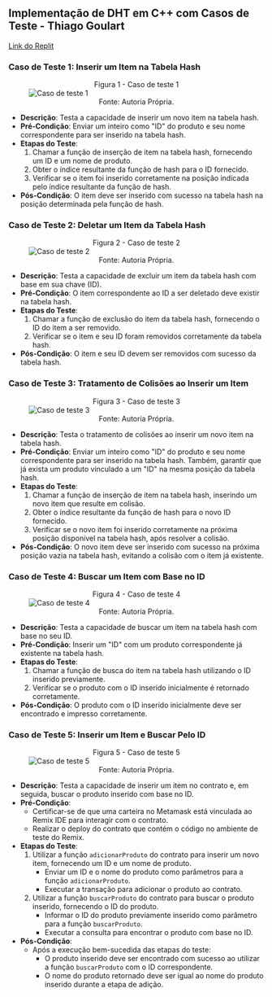 ## Implementação de DHT em C++ com Casos de Teste - Thiago Goulart
<a href="https://replit.com/join/aqqhynyrsc-thigoulart">Link do Replit</a>

### Caso de Teste 1: Inserir um Item na Tabela Hash
<figure>
  <figcaption style="text-align: center;">Figura 1 - Caso de teste 1</figcaption>
  <img src="../assets/caso1" style="display: block; margin: auto;" alt="Caso de teste 1"></img>
  <figcaption style="text-align: center;">Fonte: Autoria Própria.</figcaption>
</figure>

- **Descrição**: Testa a capacidade de inserir um novo item na tabela hash.
- **Pré-Condição**: Enviar um inteiro como "ID" do produto e seu nome correspondente para ser inserido na tabela hash.
- **Etapas do Teste**:
    1. Chamar a função de inserção de item na tabela hash, fornecendo um ID e um nome de produto.
    2. Obter o índice resultante da função de hash para o ID fornecido.
    3. Verificar se o item foi inserido corretamente na posição indicada pelo índice resultante da função de hash.
- **Pós-Condição**: O item deve ser inserido com sucesso na tabela hash na posição determinada pela função de hash.

### Caso de Teste 2: Deletar um Item da Tabela Hash
<figure>
  <figcaption style="text-align: center;">Figura 2 - Caso de teste 2</figcaption>
  <img src="../assets/caso1" style="display: block; margin: auto;" alt="Caso de teste 2"></img>
  <figcaption style="text-align: center;">Fonte: Autoria Própria.</figcaption>
</figure>

- **Descrição**: Testa a capacidade de excluir um item da tabela hash com base em sua chave (ID).
- **Pré-Condição**: O item correspondente ao ID a ser deletado deve existir na tabela hash.
- **Etapas do Teste**:
    1. Chamar a função de exclusão do item da tabela hash, fornecendo o ID do item a ser removido.
    2. Verificar se o item e seu ID foram removidos corretamente da tabela hash.
- **Pós-Condição**: O item e seu ID devem ser removidos com sucesso da tabela hash.

### Caso de Teste 3: Tratamento de Colisões ao Inserir um Item
<figure>
  <figcaption style="text-align: center;">Figura 3 - Caso de teste 3</figcaption>
  <img src="../assets/caso1" style="display: block; margin: auto;" alt="Caso de teste 3"></img>
  <figcaption style="text-align: center;">Fonte: Autoria Própria.</figcaption>
</figure>

- **Descrição**: Testa o tratamento de colisões ao inserir um novo item na tabela hash.
- **Pré-Condição**: Enviar um inteiro como "ID" do produto e seu nome correspondente para ser inserido na tabela hash. Também, garantir que já exista um produto vinculado a um "ID" na mesma posição da tabela hash.
- **Etapas do Teste**:
    1. Chamar a função de inserção de item na tabela hash, inserindo um novo item que resulte em colisão.
    2. Obter o índice resultante da função de hash para o novo ID fornecido.
    3. Verificar se o novo item foi inserido corretamente na próxima posição disponível na tabela hash, após resolver a colisão.
- **Pós-Condição**: O novo item deve ser inserido com sucesso na próxima posição vazia na tabela hash, evitando a colisão com o item já existente.

### Caso de Teste 4: Buscar um Item com Base no ID
<figure>
  <figcaption style="text-align: center;">Figura 4 - Caso de teste 4</figcaption>
  <img src="../assets/caso1" style="display: block; margin: auto;" alt="Caso de teste 4"></img>
  <figcaption style="text-align: center;">Fonte: Autoria Própria.</figcaption>
</figure>

- **Descrição**: Testa a capacidade de buscar um item na tabela hash com base no seu ID.
- **Pré-Condição**: Inserir um "ID" com um produto correspondente já existente na tabela hash.
- **Etapas do Teste**:
    1. Chamar a função de busca do item na tabela hash utilizando o ID inserido previamente.
    2. Verificar se o produto com o ID inserido inicialmente é retornado corretamente.
- **Pós-Condição**: O produto com o ID inserido inicialmente deve ser encontrado e impresso corretamente.

### Caso de Teste 5: Inserir um Item e Buscar Pelo ID
<figure>
  <figcaption style="text-align: center;">Figura 5 - Caso de teste 5</figcaption>
  <img src="../assets/caso1" style="display: block; margin: auto;" alt="Caso de teste 5"></img>
  <figcaption style="text-align: center;">Fonte: Autoria Própria.</figcaption>
</figure>

- **Descrição**: Testa a capacidade de inserir um item no contrato e, em seguida, buscar o produto inserido com base no ID.
- **Pré-Condição**: 
    - Certificar-se de que uma carteira no Metamask está vinculada ao Remix IDE para interagir com o contrato.
    - Realizar o deploy do contrato que contém o código no ambiente de teste do Remix.
- **Etapas do Teste**:
    1. Utilizar a função `adicionarProduto` do contrato para inserir um novo item, fornecendo um ID e um nome de produto.
        - Enviar um ID e o nome do produto como parâmetros para a função `adicionarProduto`.
        - Executar a transação para adicionar o produto ao contrato.
    2. Utilizar a função `buscarProduto` do contrato para buscar o produto inserido, fornecendo o ID do produto.
        - Informar o ID do produto previamente inserido como parâmetro para a função `buscarProduto`.
        - Executar a consulta para encontrar o produto com base no ID.
- **Pós-Condição**: 
    - Após a execução bem-sucedida das etapas do teste:
        - O produto inserido deve ser encontrado com sucesso ao utilizar a função `buscarProduto` com o ID correspondente.
        - O nome do produto retornado deve ser igual ao nome do produto inserido durante a etapa de adição.

